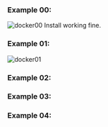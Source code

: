 ### Example 00:
![docker00]()
Install working fine.
### Example 01:
![docker01]()
### Example 02:
### Example 03:
### Example 04:
